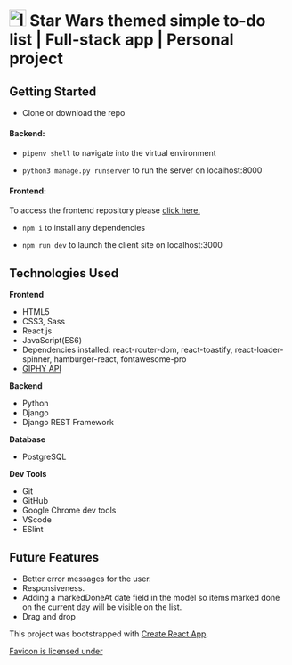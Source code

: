 # <img src="images/favicon.ico" alt="logo" style="height:30px; width:30px"/> Star Wars themed simple to-do list | Full-stack app | Personal project

## Getting Started
- Clone or download the repo

#### Backend: 

- ```pipenv shell``` to navigate into the virtual environment

- ```python3 manage.py runserver``` to run the server on localhost:8000

#### Frontend:
To access the frontend repository please [click here.](https://github.com/alaraayan/todo-frontend)

- ```npm i``` to install any dependencies

- ```npm run dev``` to launch the client site on localhost:3000



## Technologies Used

**Frontend**

- HTML5
- CSS3, Sass 
- React.js
- JavaScript(ES6)
- Dependencies installed: react-router-dom, react-toastify, react-loader-spinner, hamburger-react, fontawesome-pro
- [GIPHY API](https://developers.giphy.com/)

**Backend**

- Python
- Django
- Django REST Framework

**Database**

- PostgreSQL

**Dev Tools**

- Git
- GitHub
- Google Chrome dev tools
- VScode
- ESlint

## Future Features

- Better error messages for the user.
- Responsiveness.
- Adding a markedDoneAt date field in the model so items marked done on the current day will be visible on the list.
- Drag and drop



This project was bootstrapped with [Create React App](https://github.com/facebook/create-react-app).

[Favicon is licensed under](https://creativecommons.org/licenses/by/3.0/)
